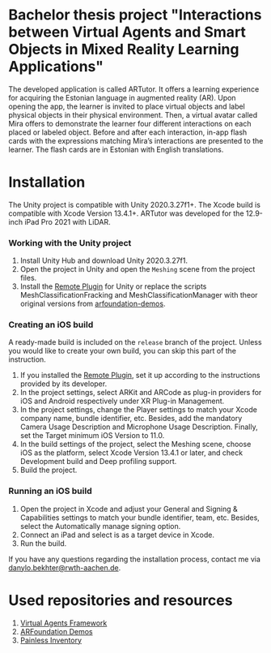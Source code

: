 # Bachelor thesis project "Interactions between Virtual Agents and Smart Objects in Mixed Reality Learning Applications"
The developed application is called ARTutor. It offers a learning experience for acquiring the Estonian language in augmented reality (AR). Upon opening the app, the learner is invited to place virtual objects and label physical objects in their physical environment. Then, a virtual avatar called Mira offers to demonstrate the learner four different interactions on each placed or labeled object. Before and after each interaction, in-app flash cards with the expressions matching Mira’s interactions are presented to the learner. The flash cards are in Estonian with English translations.


# Installation

The Unity project is compatible with Unity 2020.3.27f1+. The Xcode build is compatible with Xcode Version 13.4.1+. ARTutor was developed for the 12.9-inch iPad Pro 2021 with LiDAR.

### Working with the Unity project

1. Install Unity Hub and download Unity 2020.3.27f1.
1. Open the project in Unity and open the `Meshing` scene from the project files.
1. Install the [Remote Plugin](https://assetstore.unity.com/packages/tools/utilities/ar-foundation-remote-2-0-201106) for Unity or replace the scripts MeshClassificationFracking and MeshClassificationManager with theor original versions from [arfoundation-demos](https://github.com/Unity-Technologies/arfoundation-demos).

### Creating an iOS build

A ready-made build is included on the `release` branch of the project. Unless you would like to create your own build, you can skip this part of the instruction.

1. If you installed the [Remote Plugin](https://assetstore.unity.com/packages/tools/utilities/ar-foundation-remote-2-0-201106), set it up according to the instructions provided by its developer.
1. In the project settings, select ARKit and ARCode as plug-in providers for iOS and Android respectively under XR Plug-in Management.
1. In the project settings, change the Player settings to match your Xcode company name, bundle identifier, etc. Besides, add the mandatory Camera Usage Description and Microphone Usage Description. Finally, set the Target minimum iOS Version to 11.0.
1. In the build settings of the project, select the Meshing scene, choose iOS as the platform, select Xcode Version 13.4.1 or later, and check Development build and Deep profiling support.
1. Build the project.

### Running an iOS build

1. Open the project in Xcode and adjust your General and Signing & Capabilities settings to match your bundle identifier, team, etc. Besides, select the Automatically manage signing option.
1. Connect an iPad and select is as a target device in Xcode.
1. Run the build.

If you have any questions regarding the installation process, contact me via [danylo.bekhter@rwth-aachen.de](mailto:danylo.bekhter@rwth-aachen.de).

# Used repositories and resources

1. [Virtual Agents Framework](https://github.com/rwth-acis/Virtual-Agents-Framework)
1. [ARFoundation Demos](https://github.com/Unity-Technologies/arfoundation-demos)
1. [Painless Inventory](http://toqoz.fyi/unity-painless-inventory.html)

<!---

# Functions from  the arfoundation-demos demo projects

The following functions embedded in ARTutor rely on [*AR Foundation 4.1.7*](https://docs.unity3d.com/Packages/com.unity.xr.arfoundation@4.1/manual/index.html). These functions were adopted from Unity's and Apple's demo projects showcasing more advanced functionalities from their latest toolkits.

This set of demos relies on four Unity packages:

* ARSubsystems ([documentation](https://docs.unity3d.com/Packages/com.unity.xr.arsubsystems@4.1/manual/index.html))
* ARCore XR Plugin ([documentation](https://docs.unity3d.com/Packages/com.unity.xr.arcore@4.1/manual/index.html))
* ARKit XR Plugin ([documentation](https://docs.unity3d.com/Packages/com.unity.xr.arkit@4.1/manual/index.html))
* ARFoundation ([documentation](https://docs.unity3d.com/Packages/com.unity.xr.arfoundation@4.1/manual/index.html))

ARSubsystems defines an interface, and the platform-specific implementations are in the ARCore and ARKit packages. ARFoundation turns the AR data provided by ARSubsystems into Unity `GameObject`s and `MonoBehavour`s.


### Building for Unity 2020.2
When building for *Android in Unity 2020.2* you need to modify the following settings under Project Settings / Player / Publishing Settings
* Uncheck Custom Main Gradle Template and 
* Uncheck Custom Launcher Gradle Template  

These are been removed during the upgrade to Unity 2020.3 LTS

  
#[Image Tracking](#image-tracking--also-available-on-the-asset-store-here) | [Onboarding UX](#ux--also-available-on-the-asset-store-here) | [Mesh Placement](#mesh-placement) | [Shaders](#shaders)
#------------ | ------------- | ------------- | ----------------

  
# Mesh Placement
![img](https://user-images.githubusercontent.com/2120584/87866691-77e47080-c939-11ea-9fe9-25a68ddd8a4b.JPG)
An example scene for using [ARKit meshing](https://docs.unity3d.com/Packages/com.unity.xr.arkit@4.0/manual/arkit-meshing.html) feature with the available surface [classifications](https://developer.apple.com/documentation/arkit/armeshclassification) to place unique objects on surfaces. This demo adds some additional functionality for use cases helpful outside of this demo such as a placement reticle and the [DOTween tweening library](http://dotween.demigiant.com/). 

## Disclaimer
Meshing is only supported through ARKit on LiDAR Enabled devices (iPad Pro, iPhone 12 Pro, iPhone 13 Pro)

## Mesh Classificatons
Classifying the surfaces is managed by the [MeshClassificationManager.cs](https://github.com/Unity-Technologies/arfoundation-demos/blob/master/Assets/Meshing/Scripts/MeshClassificationManager.cs) which maintains a [Dictionary](https://github.com/Unity-Technologies/arfoundation-demos/blob/master/Assets/Meshing/Scripts/MeshClassificationManager.cs#L49) of TrackableID's and a native array of ARMeshClassifications. By subscribing to the meshesChanged event on the AR Mesh Manager we maintain the dictionary of added, updated and removed meshes based on trackable ID's of the meshes generated. 

> there is currently an issue with the trackable ID's on the meshes found so we use the string name is order to properly extract and store the correct trackable ID of the meshes

Once we have an up to date dictionary we can query it based on a trackable ID as the key and a triangle index as the index in our native array. This returns an ARMeshClassification enum. 

To update the label at the top of the demo we use a physics raycast to raycast against the megamesh generated by the ARMeshManager to get the correct triangle index and parse the current classification for a more readable string label. 
> to generate a mesh collider for physics raycast our megamesh must contain a mesh collider component on it

## Mesh Placement
The [Mesh Placement Manager](https://github.com/Unity-Technologies/arfoundation-demos/blob/master/Assets/Meshing/Scripts/ClassificationPlacementManager.cs) script handles showing the UI for each unique surface and spawning the objects at the placement reticle position. In the Update method I am checking against [specific classifications](https://github.com/Unity-Technologies/arfoundation-demos/blob/master/Assets/Meshing/Scripts/ClassificationPlacementManager.cs#L101-L104), in this case Table, Floor and Wall to enable or disable specific UI buttons. The UI buttons are configured in the scene to pass an index and instantiate the assigned prefab in the object list for each surface.

There's also some additional logic for placing floor and table objects to rotate them towards the user (Camera transform).

## Placement Reticle
A way to place content on surfaces based on the center screen position of the users device. This reticle shows a visual that can snap to mesh (generated ARKit mesh) or planes. It uses an AR raycast to find the surfaces and snaps to AR Raycast Hit pose position and rotation. 

There is also additional logic to scale up the reticle's local scale based on the distance away from the user (AR Camera transform). 

For determining between snapping to a mesh and a plane we use a Raycast Mask. 

Mesh:
```m_RaycastMask = TrackableType.PlaneEstimated;```
Plane:
```m_RaycastMask = TrackableType.PlaneWithinPolygon;```


## Mesh Key
To visualize and understand the different classified surfaces we are using a modified version of the [MeshFracking](https://github.com/Unity-Technologies/arfoundation-samples/blob/main/Assets/Scenes/Meshing/Scripts/MeshClassificationFracking.cs) script available in AR Foundaiton Samples. We've added an additional helper method to modify the alpha color of the generated meshes [ToggleVisability().](https://github.com/Unity-Technologies/arfoundation-demos/blob/master/Assets/Meshing/Scripts/MeshClassificationFracking.cs#L350-L366) This is all driven by a Toggle UI button in the scene and changes the shared material color on each material on the generated prefabs. By default they are configured to be completely transparent.


## DOTween is available on the Unity Asset store [here](https://assetstore.unity.com/packages/tools/animation/dotween-hotween-v2-27676)
For this demo it is used to scaling up the placed objects as they appear. 

It was developed by Daniele Giardini - Demigiant and is Copyright (c) 2014. Full License for DOTween available [here](http://dotween.demigiant.com/license.php)

-->